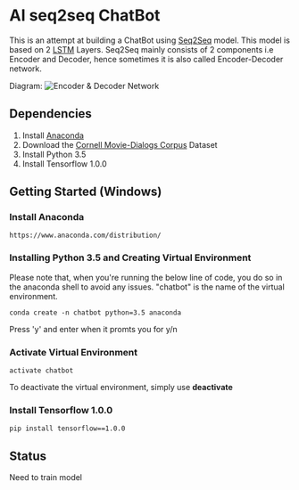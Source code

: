# AI seq2seq ChatBot
This is an attempt at building a ChatBot using [Seq2Seq](https://www.geeksforgeeks.org/seq2seq-model-in-machine-learning/) model. This model is based on 2 [LSTM](https://en.wikipedia.org/wiki/Long_short-term_memory) Layers. Seq2Seq mainly consists of 2 components i.e Encoder and Decoder, hence sometimes it is also called Encoder-Decoder network.

Diagram:
![Encoder & Decoder Network](https://miro.medium.com/proxy/1*sO-SP58T4brE9EHazHSeGA.png)

## Dependencies
1. Install [Anaconda](https://www.anaconda.com/distribution/)
2. Download the [Cornell Movie-Dialogs Corpus](http://www.cs.cornell.edu/~cristian/Cornell_Movie-Dialogs_Corpus.html) Dataset
3. Install Python 3.5
4. Install Tensorflow 1.0.0

## Getting Started (Windows)
### Install Anaconda
```https://www.anaconda.com/distribution/```

### Installing Python 3.5 and Creating Virtual Environment
Please note that, when you're running the below line of code, you do so in the anaconda shell to avoid any issues. "chatbot" is the name of the virtual environment.

```conda create -n chatbot python=3.5 anaconda ```

Press 'y' and enter when it promts you for y/n

### Activate Virtual Environment
```activate chatbot```

To deactivate the virtual environment, simply use **deactivate**

### Install Tensorflow 1.0.0
```pip install tensorflow==1.0.0``` 



## Status
Need to train model
